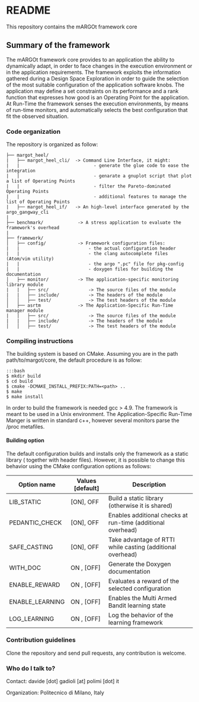 # README
This repository contains the mARGOt framework core

## Summary of the framework

The mARGOt framework core provides to an application the ability to dynamically adapt, in order to face changes in the execution environment or in the application requirements. The framework exploits the information gathered during a Design Space Exploration in order to guide the selection of the most suitable configuration of the application software knobs. The application may define a set constraints on its performance and a rank function that expresses how good is an Operating Point for the application. At Run-Time the framework senses the execution environments, by means of run-time monitors, and automatically selects the best configuration that fit the observed situation.


### Code organization

The repository is organized as follow:
```
├── margot_heel/
|   ├── margot_heel_cli/  -> Command Line Interface, it might:
|   |                            - generate the glue code to ease the integration
|   |                            - genarate a gnuplot script that plot a list of Operating Points
|   |                            - filter the Pareto-dominated Operating Points
|   |                            - additional features to manage the list of Operating Points
|   ├── margot_heel_if/   -> An high-level interface generated by the argo_gangway_cli
|
├── benchmark/             -> A stress application to evaluate the framework's overhead
|
├── framework/
│   ├── config/            -> Framework configuration files:
|   |                          - the actual configuration header
|   |                          - the clang autocomplete files (Atom/vim utility)
|   |                          - the argo ".pc" file for pkg-config
|   |                          - doxygen files for building the documentation
│   ├── monitor/           -> The application-specific monitoring library module
|   |   ├── src/               -> The source files of the module
|   |   ├── include/           -> The headers of the module
│   │   ├── test/              -> The test headers of the module
│   ├── asrtm              -> The Application-Specific Run-Time manager module
|   |   ├── src/               -> The source files of the module
|   |   ├── include/           -> The headers of the module
│   │   ├── test/              -> The test headers of the module
```


### Compiling instructions
The building system is based on CMake. Assuming you are in the path path/to/margot/core, the default procedure is as follow:
~~~
:::bash
$ mkdir build
$ cd build
$ cmake -DCMAKE_INSTALL_PREFIX:PATH=<path> ..
$ make
$ make install
~~~
In order to build the framework is needed gcc > 4.9. The framework is meant to be used in a Unix environment. The Application-Specific Run-Time Manger is written in standard c++, however several monitors parse the /proc metafiles.

#### Building option
The default configuration builds and installs only the framework as a static library ( together with header files). However, it is possible to change this behavior using the CMake configuration options as follows:

| Option name              |  Values [default]  | Description                                                 |
|--------------------------|--------------------|-------------------------------------------------------------|
| LIB_STATIC               |  [ON],  OFF        | Build a static library (otherwise it is shared)             |
| PEDANTIC_CHECK           |  [ON],  OFF        | Enables additional checks at run-time (additional overhead) |
| SAFE_CASTING             |  [ON],  OFF        | Take advantage of RTTI while casting (additional overhead)  |
| WITH_DOC                 |   ON , [OFF]       | Generate the Doxygen documentation                          |
| ENABLE_REWARD            |   ON , [OFF]       | Evaluates a reward of the selected configuration            |
| ENABLE_LEARNING          |   ON , [OFF]       | Enables the Multi Armed Bandit learning state               |
| LOG_LEARNING             |   ON , [OFF]       | Log the behavior of the learning framework                  |



### Contribution guidelines
Clone the repository and send pull requests, any contribution is welcome.

### Who do I talk to?
Contact: davide [dot] gadioli [at] polimi [dot] it

Organization: Politecnico di Milano, Italy
